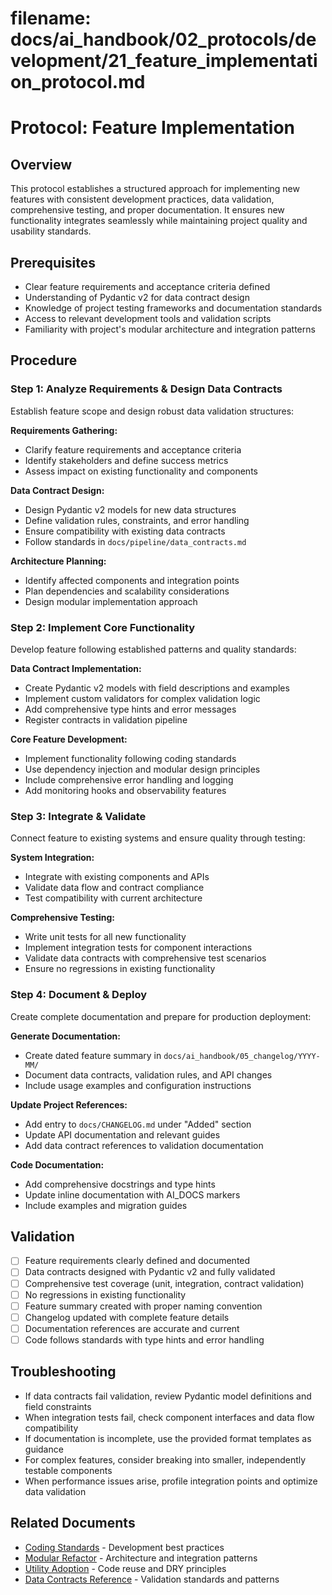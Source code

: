 # **filename: docs/ai_handbook/02_protocols/development/21_feature_implementation_protocol.md**
<!-- ai_cue:priority=high -->
<!-- ai_cue:use_when=feature_implementation,new_functionality,data_contracts -->

# **Protocol: Feature Implementation**

## **Overview**
This protocol establishes a structured approach for implementing new features with consistent development practices, data validation, comprehensive testing, and proper documentation. It ensures new functionality integrates seamlessly while maintaining project quality and usability standards.

## **Prerequisites**
- Clear feature requirements and acceptance criteria defined
- Understanding of Pydantic v2 for data contract design
- Knowledge of project testing frameworks and documentation standards
- Access to relevant development tools and validation scripts
- Familiarity with project's modular architecture and integration patterns

## **Procedure**

### **Step 1: Analyze Requirements & Design Data Contracts**
Establish feature scope and design robust data validation structures:

**Requirements Gathering:**
- Clarify feature requirements and acceptance criteria
- Identify stakeholders and define success metrics
- Assess impact on existing functionality and components

**Data Contract Design:**
- Design Pydantic v2 models for new data structures
- Define validation rules, constraints, and error handling
- Ensure compatibility with existing data contracts
- Follow standards in `docs/pipeline/data_contracts.md`

**Architecture Planning:**
- Identify affected components and integration points
- Plan dependencies and scalability considerations
- Design modular implementation approach

### **Step 2: Implement Core Functionality**
Develop feature following established patterns and quality standards:

**Data Contract Implementation:**
- Create Pydantic v2 models with field descriptions and examples
- Implement custom validators for complex validation logic
- Add comprehensive type hints and error messages
- Register contracts in validation pipeline

**Core Feature Development:**
- Implement functionality following coding standards
- Use dependency injection and modular design principles
- Include comprehensive error handling and logging
- Add monitoring hooks and observability features

### **Step 3: Integrate & Validate**
Connect feature to existing systems and ensure quality through testing:

**System Integration:**
- Integrate with existing components and APIs
- Validate data flow and contract compliance
- Test compatibility with current architecture

**Comprehensive Testing:**
- Write unit tests for all new functionality
- Implement integration tests for component interactions
- Validate data contracts with comprehensive test scenarios
- Ensure no regressions in existing functionality

### **Step 4: Document & Deploy**
Create complete documentation and prepare for production deployment:

**Generate Documentation:**
- Create dated feature summary in `docs/ai_handbook/05_changelog/YYYY-MM/`
- Document data contracts, validation rules, and API changes
- Include usage examples and configuration instructions

**Update Project References:**
- Add entry to `docs/CHANGELOG.md` under "Added" section
- Update API documentation and relevant guides
- Add data contract references to validation documentation

**Code Documentation:**
- Add comprehensive docstrings and type hints
- Update inline documentation with AI_DOCS markers
- Include examples and migration guides

## **Validation**
- [ ] Feature requirements clearly defined and documented
- [ ] Data contracts designed with Pydantic v2 and fully validated
- [ ] Comprehensive test coverage (unit, integration, contract validation)
- [ ] No regressions in existing functionality
- [ ] Feature summary created with proper naming convention
- [ ] Changelog updated with complete feature details
- [ ] Documentation references are accurate and current
- [ ] Code follows standards with type hints and error handling

## **Troubleshooting**
- If data contracts fail validation, review Pydantic model definitions and field constraints
- When integration tests fail, check component interfaces and data flow compatibility
- If documentation is incomplete, use the provided format templates as guidance
- For complex features, consider breaking into smaller, independently testable components
- When performance issues arise, profile integration points and optimize data validation

## **Related Documents**
- [Coding Standards](01_coding_standards.md) - Development best practices
- [Modular Refactor](05_modular_refactor.md) - Architecture and integration patterns
- [Utility Adoption](04_utility_adoption.md) - Code reuse and DRY principles
- [Data Contracts Reference](../../pipeline/data_contracts.md) - Validation standards and patterns
